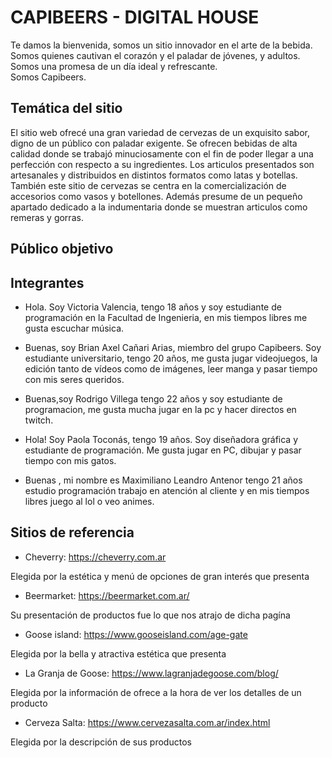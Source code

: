 # CAPIBEERS - DIGITAL HOUSE  

Te damos la bienvenida, somos un sitio innovador en el arte de la bebida.  
Somos quienes cautivan el corazón y el paladar de jóvenes, y adultos.  
Somos una promesa de un día ideal y refrescante.  
Somos Capibeers.

## Temática del sitio  
El sitio web ofrecé una gran variedad de cervezas de un exquisito sabor, digno de un público con paladar exigente.
Se ofrecen bebidas de alta calidad donde se trabajó minuciosamente con el fin de poder llegar a una perfección con respecto a su ingredientes. Los articulos presentados son artesanales y distribuidos en distintos formatos como latas y botellas. También este sitio de cervezas se centra en la comercialización de accesorios como vasos y botellones. Además presume de un pequeño apartado dedicado a la indumentaria donde se muestran articulos como remeras y gorras. 

## Público objetivo
  

## Integrantes  
* Hola. Soy  Victoria Valencia, tengo 18 años y soy estudiante de programación en la Facultad de Ingenieria, en mis tiempos libres me gusta escuchar música.

* Buenas, soy Brian Axel Cañari Arias, miembro del grupo Capibeers. Soy estudiante universitario, tengo 20 años, me gusta jugar videojuegos, la edición tanto de vídeos como de imágenes, leer manga y pasar tiempo con mis seres queridos.

* Buenas,soy Rodrigo Villega tengo 22 años y soy estudiante de programacion, me gusta mucha jugar en la pc y hacer directos en twitch.

* Hola! Soy Paola Toconás, tengo 19 años. Soy diseñadora gráfica y estudiante de programación. Me gusta jugar en PC, dibujar y pasar tiempo con mis gatos.

*  Buenas , mi nombre es Maximiliano Leandro Antenor tengo 21 años estudio programación trabajo en atención al cliente y en mis tiempos libres juego al lol o veo animes.  

## Sitios de referencia

* Cheverry: https://cheverry.com.ar


Elegida por la estética y menú de opciones de gran interés que presenta

* Beermarket: https://beermarket.com.ar/


Su presentación de productos fue lo que nos atrajo de dicha pagína

* Goose island: https://www.gooseisland.com/age-gate


Elegida por la bella y atractiva estética que presenta

* La Granja de Goose: https://www.lagranjadegoose.com/blog/


Elegida por la información de ofrece a la hora de ver los detalles de un producto

* Cerveza Salta: https://www.cervezasalta.com.ar/index.html


Elegida por la descripción de sus productos
 


 
